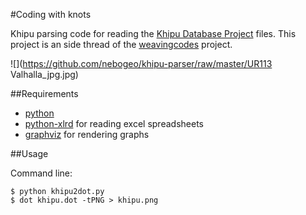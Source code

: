 #Coding with knots

Khipu parsing code for reading the [Khipu Database Project](http://khipukamayuq.fas.harvard.edu/) files.
This project is an side thread of the [weavingcodes](http://kairotic.org) project.

![](https://github.com/nebogeo/khipu-parser/raw/master/UR113 Valhalla_jpg.jpg)

##Requirements

* [python](https://www.python.org/)
* [python-xlrd](https://pypi.python.org/pypi/xlrd) for reading excel spreadsheets
* [graphviz](http://www.graphviz.org/) for rendering graphs

##Usage

Command line:

    $ python khipu2dot.py
    $ dot khipu.dot -tPNG > khipu.png
